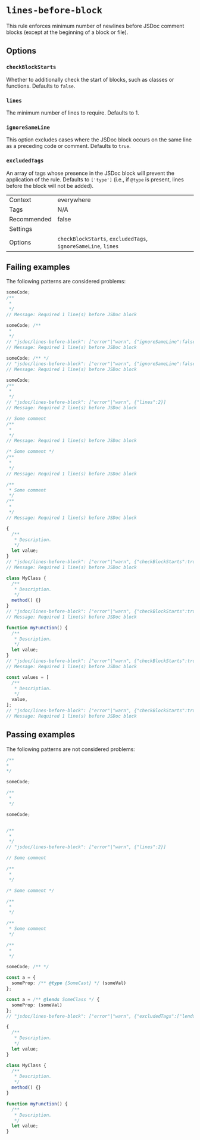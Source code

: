 <a name="user-content-lines-before-block"></a>
<a name="lines-before-block"></a>
# <code>lines-before-block</code>

This rule enforces minimum number of newlines before JSDoc comment blocks
(except at the beginning of a block or file).

<a name="user-content-lines-before-block-options"></a>
<a name="lines-before-block-options"></a>
## Options

<a name="user-content-lines-before-block-options-checkblockstarts"></a>
<a name="lines-before-block-options-checkblockstarts"></a>
### <code>checkBlockStarts</code>

Whether to additionally check the start of blocks, such as classes or functions.
Defaults to `false`.

<a name="user-content-lines-before-block-options-lines"></a>
<a name="lines-before-block-options-lines"></a>
### <code>lines</code>

The minimum number of lines to require. Defaults to 1.

<a name="user-content-lines-before-block-options-ignoresameline"></a>
<a name="lines-before-block-options-ignoresameline"></a>
### <code>ignoreSameLine</code>

This option excludes cases where the JSDoc block occurs on the same line as a
preceding code or comment. Defaults to `true`.

<a name="user-content-lines-before-block-options-excludedtags"></a>
<a name="lines-before-block-options-excludedtags"></a>
### <code>excludedTags</code>

An array of tags whose presence in the JSDoc block will prevent the
application of the rule. Defaults to `['type']` (i.e., if `@type` is present,
lines before the block will not be added).

|||
|---|---|
|Context|everywhere|
|Tags|N/A|
|Recommended|false|
|Settings||
|Options|`checkBlockStarts`, `excludedTags`, `ignoreSameLine`, `lines`|

<a name="user-content-lines-before-block-failing-examples"></a>
<a name="lines-before-block-failing-examples"></a>
## Failing examples

The following patterns are considered problems:

````ts
someCode;
/**
 *
 */
// Message: Required 1 line(s) before JSDoc block

someCode; /**
 *
 */
// "jsdoc/lines-before-block": ["error"|"warn", {"ignoreSameLine":false}]
// Message: Required 1 line(s) before JSDoc block

someCode; /** */
// "jsdoc/lines-before-block": ["error"|"warn", {"ignoreSameLine":false}]
// Message: Required 1 line(s) before JSDoc block

someCode;
/**
 *
 */
// "jsdoc/lines-before-block": ["error"|"warn", {"lines":2}]
// Message: Required 2 line(s) before JSDoc block

// Some comment
/**
 *
 */
// Message: Required 1 line(s) before JSDoc block

/* Some comment */
/**
 *
 */
// Message: Required 1 line(s) before JSDoc block

/**
 * Some comment
 */
/**
 *
 */
// Message: Required 1 line(s) before JSDoc block

{
  /**
   * Description.
   */
  let value;
}
// "jsdoc/lines-before-block": ["error"|"warn", {"checkBlockStarts":true}]
// Message: Required 1 line(s) before JSDoc block

class MyClass {
  /**
   * Description.
   */
  method() {}
}
// "jsdoc/lines-before-block": ["error"|"warn", {"checkBlockStarts":true}]
// Message: Required 1 line(s) before JSDoc block

function myFunction() {
  /**
   * Description.
   */
  let value;
}
// "jsdoc/lines-before-block": ["error"|"warn", {"checkBlockStarts":true}]
// Message: Required 1 line(s) before JSDoc block

const values = [
  /**
   * Description.
   */
  value,
];
// "jsdoc/lines-before-block": ["error"|"warn", {"checkBlockStarts":true}]
// Message: Required 1 line(s) before JSDoc block
````



<a name="user-content-lines-before-block-passing-examples"></a>
<a name="lines-before-block-passing-examples"></a>
## Passing examples

The following patterns are not considered problems:

````ts
/**
*
*/

someCode;

/**
 *
 */

someCode;


/**
 *
 */
// "jsdoc/lines-before-block": ["error"|"warn", {"lines":2}]

// Some comment

/**
 *
 */

/* Some comment */

/**
 *
 */

/**
 * Some comment
 */

/**
 *
 */

someCode; /** */

const a = {
  someProp: /** @type {SomeCast} */ (someVal)
};

const a = /** @lends SomeClass */ {
  someProp: (someVal)
};
// "jsdoc/lines-before-block": ["error"|"warn", {"excludedTags":["lends"],"ignoreSameLine":false}]

{
  /**
   * Description.
   */
  let value;
}

class MyClass {
  /**
   * Description.
   */
  method() {}
}

function myFunction() {
  /**
   * Description.
   */
  let value;
}
````

